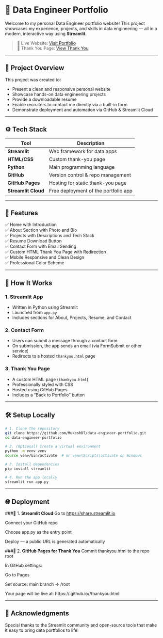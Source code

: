 # 💼 Data Engineer Portfolio

Welcome to my personal Data Engineer portfolio website! This project showcases my experience, projects, and skills in data engineering — all in a modern, interactive way using **Streamlit**.

> 🔗 Live Website: [Visit Portfolio](https://data-engineer-portfolio-mmi4cg2uujzcu6zo6rf6ga.streamlit.app)  
> 📄 Thank You Page: [View Thank You](https://mukeshdt.github.io/data-engineer-portfolio/thankyou.html)

---

## 📌 Project Overview

This project was created to:
- Present a clean and responsive personal website
- Showcase hands-on data engineering projects
- Provide a downloadable resume
- Enable recruiters to contact me directly via a built-in form
- Demonstrate deployment and automation via GitHub & Streamlit Cloud

---

## ⚙️ Tech Stack

| Tool         | Description                         |
|--------------|-------------------------------------|
| **Streamlit**| Web framework for data apps         |
| **HTML/CSS** | Custom thank-you page               |
| **Python**   | Main programming language           |
| **GitHub**   | Version control & repo management   |
| **GitHub Pages** | Hosting for static thank-you page |
| **Streamlit Cloud** | Free deployment of the portfolio app |

---

## 🧩 Features

✅ Home with Introduction  
✅ About Section with Photo and Bio  
✅ Projects with Descriptions and Tech Stack  
✅ Resume Download Button  
✅ Contact Form with Email Sending  
✅ Custom HTML Thank You Page with Redirection  
✅ Mobile Responsive and Clean Design  
✅ Professional Color Scheme

---

## 🚀 How It Works

### 1. **Streamlit App**
- Written in Python using Streamlit
- Launched from `app.py`
- Includes sections for About, Projects, Resume, and Contact

### 2. **Contact Form**
- Users can submit a message through a contact form
- On submission, the app sends an email (via FormSubmit or other service)
- Redirects to a hosted `thankyou.html` page

### 3. **Thank You Page**
- A custom HTML page (`thankyou.html`)
- Professionally styled with CSS
- Hosted using GitHub Pages
- Includes a “Back to Portfolio” button

---

## 🛠️ Setup Locally

```bash
# 1. Clone the repository
git clone https://github.com/MukeshDT/data-engineer-portfolio.git
cd data-engineer-portfolio

# 2. (Optional) Create a virtual environment
python -m venv venv
source venv/bin/activate  # or venv\Scripts\activate on Windows

# 3. Install dependencies
pip install streamlit

# 4. Run the app locally
streamlit run app.py
```
---

## 🌐  Deployment

###📌 1. **Streamlit Cloud**
Go to https://share.streamlit.io

Connect your GitHub repo

Choose app.py as the entry point

Deploy — a public URL is generated automatically

###📌 2. **GitHub Pages for Thank You**
Commit thankyou.html to the repo root

In GitHub settings:

Go to Pages

Set source: main branch → /root

Your page will be live at:
https://<your-username>.github.io/<repo-name>/thankyou.html

---

## 🙌 Acknowledgments

Special thanks to the Streamlit community and open-source tools that make it easy to bring data portfolios to life!
